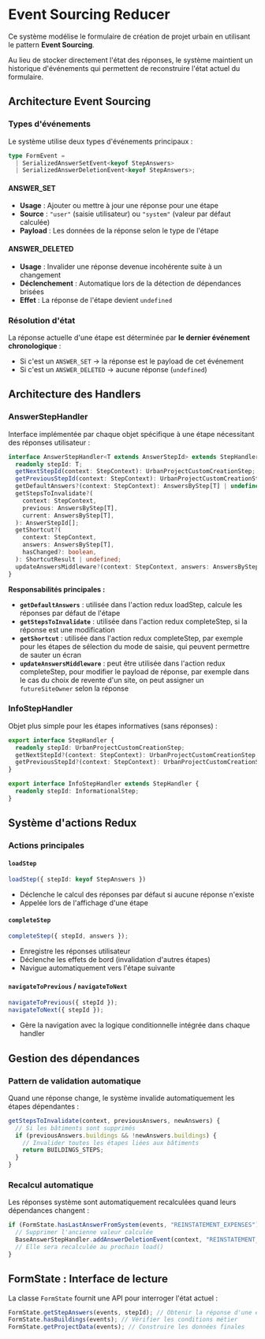 # Event Sourcing Reducer

Ce système modélise le formulaire de création de projet urbain en utilisant le pattern **Event Sourcing**.

Au lieu de stocker directement l'état des réponses, le système maintient un historique d'événements qui permettent de reconstruire l'état actuel du formulaire.

## Architecture Event Sourcing

### Types d'événements

Le système utilise deux types d'événements principaux :

```typescript
type FormEvent =
  | SerializedAnswerSetEvent<keyof StepAnswers>
  | SerializedAnswerDeletionEvent<keyof StepAnswers>;
```

#### ANSWER_SET

- **Usage** : Ajouter ou mettre à jour une réponse pour une étape
- **Source** : `"user"` (saisie utilisateur) ou `"system"` (valeur par défaut calculée)
- **Payload** : Les données de la réponse selon le type de l'étape

#### ANSWER_DELETED

- **Usage** : Invalider une réponse devenue incohérente suite à un changement
- **Déclenchement** : Automatique lors de la détection de dépendances brisées
- **Effet** : La réponse de l'étape devient `undefined`

### Résolution d'état

La réponse actuelle d'une étape est déterminée par **le dernier événement chronologique** :

- Si c'est un `ANSWER_SET` → la réponse est le payload de cet événement
- Si c'est un `ANSWER_DELETED` → aucune réponse (`undefined`)

## Architecture des Handlers

### AnswerStepHandler

Interface implémentée par chaque objet spécifique à une étape nécessitant des réponses utilisateur :

```typescript
interface AnswerStepHandler<T extends AnswerStepId> extends StepHandler {
  readonly stepId: T;
  getNextStepId(context: StepContext): UrbanProjectCustomCreationStep;
  getPreviousStepId(context: StepContext): UrbanProjectCustomCreationStep;
  getDefaultAnswers?(context: StepContext): AnswersByStep[T] | undefined;
  getStepsToInvalidate?(
    context: StepContext,
    previous: AnswersByStep[T],
    current: AnswersByStep[T],
  ): AnswerStepId[];
  getShortcut?(
    context: StepContext,
    answers: AnswersByStep[T],
    hasChanged?: boolean,
  ): ShortcutResult | undefined;
  updateAnswersMiddleware?(context: StepContext, answers: AnswersByStep[T]): AnswersByStep[T];
}
```

**Responsabilités principales :**

- **`getDefaultAnswers`** : utilisée dans l'action redux loadStep, calcule les réponses par défaut de l'étape
- **`getStepsToInvalidate`** : utilisée dans l'action redux completeStep, si la réponse est une modification
- **`getShortcut`** : utilisée dans l'action redux completeStep, par exemple pour les étapes de sélection du mode de saisie, qui peuvent permettre de sauter un écran
- **`updateAnswersMiddleware`** : peut être utilisée dans l'action redux completeStep, pour modifier le payload de réponse, par exemple dans le cas du choix de revente d'un site, on peut assigner un `futureSiteOwner` selon la réponse

### InfoStepHandler

Objet plus simple pour les étapes informatives (sans réponses) :

```typescript
export interface StepHandler {
  readonly stepId: UrbanProjectCustomCreationStep;
  getNextStepId?(context: StepContext): UrbanProjectCustomCreationStep;
  getPreviousStepId?(context: StepContext): UrbanProjectCustomCreationStep;
}

export interface InfoStepHandler extends StepHandler {
  readonly stepId: InformationalStep;
}
```

## Système d'actions Redux

### Actions principales

#### `loadStep`

```typescript
loadStep({ stepId: keyof StepAnswers })
```

- Déclenche le calcul des réponses par défaut si aucune réponse n'existe
- Appelée lors de l'affichage d'une étape

#### `completeStep`

```typescript
completeStep({ stepId, answers });
```

- Enregistre les réponses utilisateur
- Déclenche les effets de bord (invalidation d'autres étapes)
- Navigue automatiquement vers l'étape suivante

#### `navigateToPrevious` / `navigateToNext`

```typescript
navigateToPrevious({ stepId });
navigateToNext({ stepId });
```

- Gère la navigation avec la logique conditionnelle intégrée dans chaque handler

## Gestion des dépendances

### Pattern de validation automatique

Quand une réponse change, le système invalide automatiquement les étapes dépendantes :

```typescript
getStepsToInvalidate(context, previousAnswers, newAnswers) {
  // Si les bâtiments sont supprimés
  if (previousAnswers.buildings && !newAnswers.buildings) {
    // Invalider toutes les étapes liées aux bâtiments
    return BUILDINGS_STEPS;
  }
}
```

### Recalcul automatique

Les réponses système sont automatiquement recalculées quand leurs dépendances changent :

```typescript
if (FormState.hasLastAnswerFromSystem(events, "REINSTATEMENT_EXPENSES")) {
  // Supprimer l'ancienne valeur calculée
  BaseAnswerStepHandler.addAnswerDeletionEvent(context, "REINSTATEMENT_EXPENSES");
  // Elle sera recalculée au prochain load()
}
```

## FormState : Interface de lecture

La classe `FormState` fournit une API pour interroger l'état actuel :

```typescript
FormState.getStepAnswers(events, stepId); // Obtenir la réponse d'une étape
FormState.hasBuildings(events); // Vérifier les conditions métier
FormState.getProjectData(events); // Construire les données finales
```
